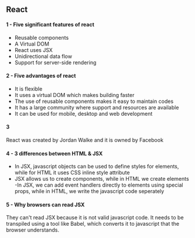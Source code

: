 ## React

#### 1 - Five significant features of react

- Reusable components
- A Virtual DOM
- React uses JSX
- Unidirectional data flow
- Support for server-side rendering

#### 2 - Five advantages of react

- It is flexible
- It uses a virtual DOM which makes building faster
- The use of reusable components makes it easy to maintain codes
- It has a large community where support and resources are available
- It can be used for mobile, desktop and web development

#### 3

React was created by Jordan Walke and it is owned by Facebook

#### 4 - 3 differences between HTML & JSX

- In JSX, javascript objects can be used to define styles for elements, while for HTML it uses CSS inline style attribute
- JSX allows us to create components, while in HTML we create elements
  -In JSX, we can add event handlers directly to elements using special props, while in HTML, we write the javascript code seperately

#### 5 - Why browsers can read JSX

They can't read JSX because it is not valid javascript code. It needs to be transpiled using a tool like Babel, which converts it to javascript that the browser understands.
